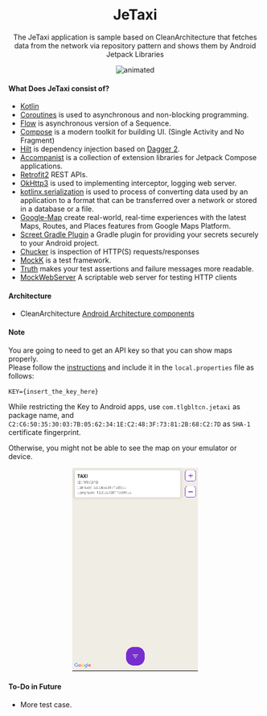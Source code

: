 **<h1 align="center"> JeTaxi </h1>**

<p align="center">The JeTaxi application is sample based on CleanArchitecture that fetches data from the network via repository pattern and shows them by Android Jetpack Libraries</p>

<p align="center">
  <img src="https://media.giphy.com/media/grRXsPTjWFpJ6CWOKQ/giphy-downsized.gif" alt="animated" />
</p>

#### What Does JeTaxi consist of?

- [Kotlin](https://kotlinlang.org/) 
- [Coroutines](https://github.com/Kotlin/kotlinx.coroutines) is used to asynchronous and non-blocking programming. 
- [Flow](https://kotlinlang.org/docs/flow.html) is asynchronous version of a Sequence.
- [Compose](https://developer.android.com/jetpack/compose) is a modern toolkit for building UI. (Single Activity and No Fragment)
- [Hilt](https://dagger.dev/hilt/) is dependency injection based on [Dagger 2](https://developer.android.com/training/dependency-injection/dagger-android).
- [Accompanist](https://github.com/google/accompanist) is a collection of extension libraries for Jetpack Compose applications.
- [Retrofit2](https://github.com/square/retrofit) REST APIs.
- [OkHttp3](https://github.com/square/okhttp) is used to implementing interceptor, logging web server.
- [kotlinx.serialization](https://kotlinlang.org/docs/serialization.html) is used to process of converting data used by an application to a format that can be transferred over a network or stored in a database or a file.
- [Google-Map](https://developers.google.com/maps) create real-world, real-time experiences with the latest Maps, Routes, and Places features from Google Maps Platform.
- [Screet Gradle Plugin](https://github.com/google/secrets-gradle-plugin) a Gradle plugin for providing your secrets securely to your Android project.
- [Chucker](https://github.com/ChuckerTeam/chucker) is inspection of HTTP(S) requests/responses
- [MockK](https://github.com/mockk/mockk) is a test framework.
- [Truth](https://github.com/google/truth) makes your test assertions and failure messages more readable.
- [MockWebServer](https://github.com/square/okhttp/tree/master/mockwebserver) A scriptable web server for testing HTTP clients

#### Architecture 

- CleanArchitecture
[Android Architecture components](https://developer.android.com/topic/libraries/architecture)

#### Note 

You are going to need to get an API key so that you can show maps properly. </br>
Please follow the [instructions](https://developers.google.com/maps/documentation/android-sdk/get-api-key) and include it in the `local.properties` file as follows:

```
KEY={insert_the_key_here}
```

While restricting the Key to Android apps, use `com.tlgbltcn.jetaxi` as package name, and
`C2:C6:50:35:30:03:7B:05:62:34:1E:C2:48:3F:73:81:2B:68:C2:7D` as ```SHA-1``` certificate fingerprint. 

Otherwise, you might not be able to see the map on your emulator or device. 

<p align="center">
  <img src="/failure.png">
</p> 

#### To-Do in Future 

- More test case.
